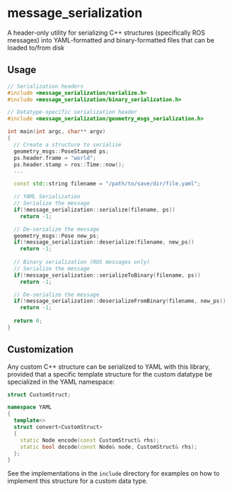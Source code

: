 # message_serialization

A header-only utility for serializing C++ structures (specifically ROS messages) into YAML-formatted and binary-formatted files that can be loaded to/from disk

## Usage

```c++
// Serialization headers
#include <message_serialization/serialize.h>
#include <message_serialization/binary_serialization.h>

// Datatype-specific serialization header
#include <message_serialization/geometry_msgs_serialization.h>

int main(int argc, char** argv)
{
  // Create a structure to serialize
  geometry_msgs::PoseStamped ps;
  ps.header.frame = "world";
  ps.header.stamp = ros::Time::now();
  ...

  const std::string filename = "/path/to/save/dir/file.yaml";

  // YAML Serialization
  // Serialize the message
  if(!message_serialization::serialize(filename, ps))
    return -1;

  // De-serialize the message
  geometry_msgs::Pose new_ps;
  if(!message_serialization::deserialize(filename, new_ps))
    return -1;
    
  // Binary serialization (ROS messages only)
  // Serialize the message
  if(!message_serialization::serializeToBinary(filename, ps))
    return -1;

  // De-serialize the message
  if(!message_serialization::deserializeFromBinary(filename, new_ps))
    return -1;
    
  return 0;
}
```

## Customization

Any custom C++ structure can be serialized to YAML with this library, provided that a specific template structure for the custom datatype be specialized in the YAML namespace:

```c++
struct CustomStruct;

namespace YAML
{
  template<>
  struct convert<CustomStruct>
  {
    static Node encode(const CustomStruct& rhs);
    static bool decode(const Node& node, CustomStruct& rhs);
  };
}
```

See the implementations in the `include` directory for examples on how to implement this structure for a custom data type.

